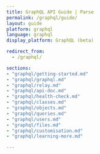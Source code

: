 ```yaml
---
title: GraphQL API Guide | Parse
permalink: /graphql/guide/
layout: guide
platform: graphql
language: graphql
display_platform: GraphQL (beta)

redirect_from:
  - /graphql/

sections:
- "graphql/getting-started.md"
- "graphql/graphql.md"
- "graphql/relay.md"
- "graphql/api-doc.md"
- "graphql/health-check.md"
- "graphql/classes.md"
- "graphql/objects.md"
- "graphql/queries.md"
- "graphql/users.md"
- "graphql/files.md"
- "graphql/customisation.md"
- "graphql/learning-more.md"

---
```

